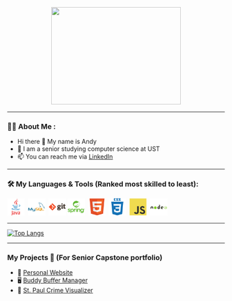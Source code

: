 <div align="center">
  <img src="https://media.giphy.com/media/dWesBcTLavkZuG35MI/giphy.gif" width="300" height="225"/>
</div>

---

### :man_technologist: About Me :
- Hi there 👋 My name is Andy
- 🏫 I am a senior studying computer science at UST
- 📫 You can reach me via [LinkedIn](https://www.linkedin.com/in/andyvphan/)
---
### :hammer_and_wrench: My Languages & Tools (Ranked most skilled to least):
<div>
  <img src="https://github.com/devicons/devicon/blob/master/icons/java/java-original-wordmark.svg" title="Java" alt="Java" width="40" height="40"/>&nbsp;
  <img src="https://github.com/devicons/devicon/blob/master/icons/mysql/mysql-original-wordmark.svg" title="MySQL"  alt="MySQL" width="40" height="40"/>&nbsp;
  <img src="https://github.com/devicons/devicon/blob/master/icons/git/git-original-wordmark.svg" title="Git" **alt="Git" width="40" height="40"/>
  <img src="https://github.com/devicons/devicon/blob/master/icons/spring/spring-original-wordmark.svg" title="Spring" alt="Spring" width="40" height="40"/>&nbsp;
  <img src="https://github.com/devicons/devicon/blob/master/icons/html5/html5-original.svg" title="HTML5" alt="HTML" width="40" height="40"/>&nbsp;
  <img src="https://github.com/devicons/devicon/blob/master/icons/css3/css3-plain-wordmark.svg"  title="CSS3" alt="CSS" width="40" height="40"/>&nbsp;
  <img src="https://github.com/devicons/devicon/blob/master/icons/javascript/javascript-original.svg" title="JavaScript" alt="JavaScript" width="40" height="40"/>&nbsp;
  <img src="https://github.com/devicons/devicon/blob/master/icons/nodejs/nodejs-original-wordmark.svg" title="NodeJS" alt="NodeJS" width="40" height="40"/>&nbsp;
</div>

---

[![Top Langs](https://github-readme-stats.vercel.app/api/top-langs/?username=AVuPhan&layout=compact&theme=vision-friendly-dark)](https://github.com/anuraghazra/github-readme-stats)

---
### My Projects 🗻 (For Senior Capstone portfolio)
- 👨 [Personal Website](https://github.com/AVuPhan/Personal-Website)
- 🖥️ [Buddy Buffer Manager](https://github.com/AVuPhan/CISC310)
- 🔫 [St. Paul Crime Visualizer](https://github.com/AVuPhan/RESTful-API)
